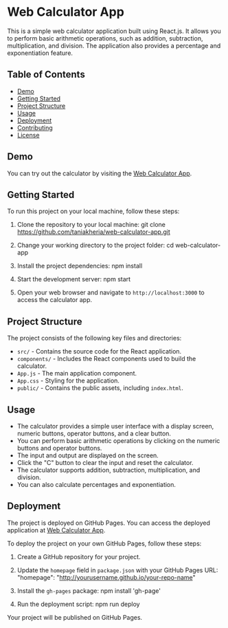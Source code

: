 # Web Calculator App

This is a simple web calculator application built using React.js. It allows you to perform basic arithmetic operations, such as addition, subtraction, multiplication, and division. The application also provides a percentage and exponentiation feature.

## Table of Contents

- [Demo](#demo)
- [Getting Started](#getting-started)
- [Project Structure](#project-structure)
- [Usage](#usage)
- [Deployment](#deployment)
- [Contributing](#contributing)
- [License](#license)

## Demo

You can try out the calculator by visiting the [Web Calculator App](https://taniakheria.github.io/web-calculator-app/).

## Getting Started

To run this project on your local machine, follow these steps:

1. Clone the repository to your local machine: git clone https://github.com/taniakheria/web-calculator-app.git
   
2. Change your working directory to the project folder: cd web-calculator-app

3. Install the project dependencies: npm install
   
4. Start the development server: npm start
   
5. Open your web browser and navigate to `http://localhost:3000` to access the calculator app.

## Project Structure

The project consists of the following key files and directories:

- `src/` - Contains the source code for the React application.
- `components/` - Includes the React components used to build the calculator.
- `App.js` - The main application component.
- `App.css` - Styling for the application.
- `public/` - Contains the public assets, including `index.html`.

## Usage

- The calculator provides a simple user interface with a display screen, numeric buttons, operator buttons, and a clear button.
- You can perform basic arithmetic operations by clicking on the numeric buttons and operator buttons.
- The input and output are displayed on the screen.
- Click the "C" button to clear the input and reset the calculator.
- The calculator supports addition, subtraction, multiplication, and division.
- You can also calculate percentages and exponentiation.

## Deployment

The project is deployed on GitHub Pages. You can access the deployed application at [Web Calculator App](https://taniakheria.github.io/web-calculator-app/).

To deploy the project on your own GitHub Pages, follow these steps:

1. Create a GitHub repository for your project.

2. Update the `homepage` field in `package.json` with your GitHub Pages URL: "homepage": "http://yourusername.github.io/your-repo-name"
   
3. Install the `gh-pages` package: npm install 'gh-page'
   
4. Run the deployment script: npm run deploy

   
Your project will be published on GitHub Pages.



